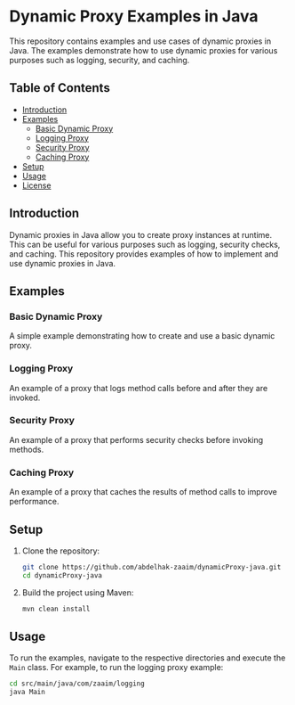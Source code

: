 # Dynamic Proxy Examples in Java

This repository contains examples and use cases of dynamic proxies in Java. The examples demonstrate how to use dynamic proxies for various purposes such as logging, security, and caching.

## Table of Contents

- [Introduction](#introduction)
- [Examples](#examples)
  - [Basic Dynamic Proxy](#basic-dynamic-proxy)
  - [Logging Proxy](#logging-proxy)
  - [Security Proxy](#security-proxy)
  - [Caching Proxy](#caching-proxy)
- [Setup](#setup)
- [Usage](#usage)
- [License](#license)

## Introduction

Dynamic proxies in Java allow you to create proxy instances at runtime. This can be useful for various purposes such as logging, security checks, and caching. This repository provides examples of how to implement and use dynamic proxies in Java.

## Examples

### Basic Dynamic Proxy

A simple example demonstrating how to create and use a basic dynamic proxy.

### Logging Proxy

An example of a proxy that logs method calls before and after they are invoked.

### Security Proxy

An example of a proxy that performs security checks before invoking methods.

### Caching Proxy

An example of a proxy that caches the results of method calls to improve performance.

## Setup

1. Clone the repository:
    ```sh
    git clone https://github.com/abdelhak-zaaim/dynamicProxy-java.git
    cd dynamicProxy-java
    ```

2. Build the project using Maven:
    ```sh
    mvn clean install
    ```

## Usage

To run the examples, navigate to the respective directories and execute the `Main` class. For example, to run the logging proxy example:

```sh
cd src/main/java/com/zaaim/logging
java Main